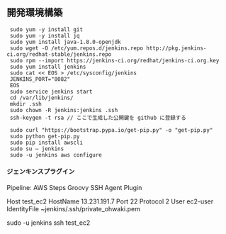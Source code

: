 ## 開発環境構築

```
 sudo yum -y install git
 sudo yum -y install jq
 sudo yum install java-1.8.0-openjdk
 sudo wget -O /etc/yum.repos.d/jenkins.repo http://pkg.jenkins-ci.org/redhat-stable/jenkins.repo
 sudo rpm --import https://jenkins-ci.org/redhat/jenkins-ci.org.key
 sudo yum install jenkins
 sudo cat << EOS > /etc/sysconfig/jenkins
 JENKINS_PORT="8082"
 EOS
 sudo service jenkins start
 cd /var/lib/jenkins/
 mkdir .ssh
 sudo chown -R jenkins:jenkins .ssh
 ssh-keygen -t rsa // ここで生成した公開鍵を github に登録する
 
 sudo curl "https://bootstrap.pypa.io/get-pip.py" -o "get-pip.py"
 sudo python get-pip.py
 sudo pip install awscli
 sudo su – jenkins
 sudo -u jenkins aws configure
```

#### ジェンキンスプラグイン
Pipeline: AWS Steps
Groovy
SSH Agent Plugin


Host test_ec2
  HostName  13.231.191.7
  Port      22
  Protocol  2
  User      ec2-user
  IdentityFile ~jenkins/.ssh/private_ohwaki.pem
  
  sudo -u jenkins ssh test_ec2